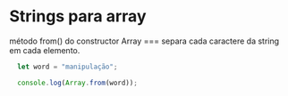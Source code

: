 # Strings para array

método from() do constructor Array === separa cada caractere da string em cada elemento.

```Javascript
  let word = "manipulação";

  console.log(Array.from(word));
```
